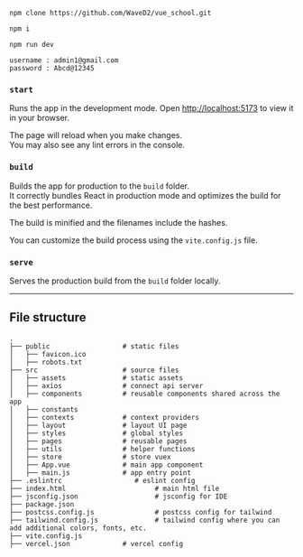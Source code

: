 ```
npm clone https://github.com/WaveD2/vue_school.git

npm i

npm run dev
```

```
username : admin1@gmail.com
password : Abcd@12345
```

### `start`

Runs the app in the development mode.
Open [http://localhost:5173](http://localhost:5173) to view it in your browser.

The page will reload when you make changes.\
You may also see any lint errors in the console.

### `build`

Builds the app for production to the `build` folder.\
It correctly bundles React in production mode and optimizes the build for the best performance.

The build is minified and the filenames include the hashes.

You can customize the build process using the `vite.config.js` file.

### `serve`

Serves the production build from the `build` folder locally.

---

## File structure

    .
    ├── public                  # static files
    │   ├── favicon.ico
    │   ├── robots.txt
    ├── src                     # source files
    │   ├── assets              # static assets
    │   ├── axios               # connect api server
    │   ├── components          # reusable components shared across the app
    │   ├── constants
    │   ├── contexts            # context providers
    │   ├── layout              # layout UI page
    │   ├── styles              # global styles
    │   ├── pages               # reusable pages
    │   ├── utils               # helper functions
    │   ├── store               # store vuex
    │   ├── App.vue             # main app component
    │   ├── main.js             # app entry point
    ├── .eslintrc                  # eslint config
    ├── index.html                      # main html file
    ├── jsconfig.json                   # jsconfig for IDE
    ├── package.json
    ├── postcss.config.js               # postcss config for tailwind
    ├── tailwind.config.js              # tailwind config where you can add additional colors, fonts, etc.
    ├── vite.config.js
    ├── vercel.json             # vercel config

